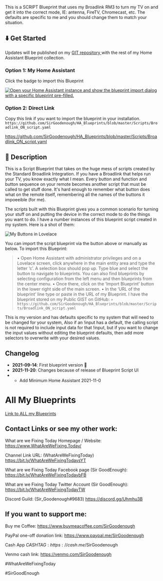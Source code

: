 This is a SCRIPT Blueprint that uses my Broadlink RM3 to turn my TV on and get it into the correct mode, IE: antenna, FireTV, Chromecast, etc.  The defaults are specific to me and you should change them to match your situation. 

## :arrow_down: Get Started

Updates will be published on my [GIT repository ](https://github.com/SirGoodenough/HA_Blueprints) with the rest of my Home Assistant Blueprint collection.

### Option 1: My Home Assistant

Click the badge to import this Blueprint 

[![Open your Home Assistant instance and show the blueprint import dialog with a specific blueprint pre-filled.](https://my.home-assistant.io/badges/blueprint_import.svg)](https://my.home-assistant.io/redirect/blueprint_import/?blueprint_url=https%3A%2F%2Fgithub.com%2FSirGoodenough%2FHA_Blueprints%2Fblob%2Fmaster%2FScripts%2FBroadlink_ON_script.yaml)

### Option 2: Direct Link

Copy this link if you want to import the blueprint in your installation.
```https://github.com/SirGoodenough/HA_Blueprints/blob/master/Scripts/Broadlink_ON_script.yaml```

https://github.com/SirGoodenough/HA_Blueprints/blob/master/Scripts/Broadlink_ON_script.yaml

## :page_facing_up: Description 

This is a Script Blueprint that takes on the huge mess of scripts created by the Standard Broadlink Integration.  If you have a Broadlink that helps run your TV, you know exactly what I mean.  Every button and function and button sequence on your remote becomes another script that must be called to get stuff done.  It's hard enough to remember what button does what on the remote itself, remembering all the names of the buttons it impoeeible (for me).

The scripts built with this Blueprint gives you a common scenario for turning your stuff on and putting the device in the correct mode to do the things you want to do.  I have a number instances of this blueprint script created in my system.  Here is a shot of them:

![My Buttons in Lovelace](https://github.com/SirGoodenough/HA_Blueprints/blob/master/images/Screenshot_2022-01-08_20-11-15.png?raw=true "Examples of this Blueprint in Lovelace")

You can import the script blueprint via the button above or manually as below.
To import this Blueprint: 
> • Open Home Assistant with administrator privileges and on a Lovelace screen, click anywhere in the main entity area and type the letter ‘c’.  A selection box should pop up.  Type blue and select the button to navigate to blueprints.  You can also find blueprints by selecting configuration from the left menu and then blueprints from the center menu.
> • Once there, click on the ‘Import Blueprint’ button in the lower right side of the main screen.
> • In the ‘URL of the blueprint’ line type or paste in the URL of my Blueprint. I have the blueprint stored on my Public GIST on GitHub:
>  ◦   ```https://github.com/SirGoodenough/HA_Blueprints/blob/master/Scripts/Broadlink_ON_script.yaml```

This is my version and has defaults specific to my system that will need to be changed for your system,  Also if an !input has a default, the calling script is not required to include input data for that !input, but if you want to change the input values without editing the blueprint defaults, then add more selectors to overwrite with your desired values.

## Changelog

* **2021-09-14**: First blueprint version :tada:
* **2021-11-20**: Changes because of release of Blueprint Script UI
* * Add Minimum Home Assistant 2021-11-0


# All My Blueprints

[Link to ALL my Blueprints](https://github.com/SirGoodenough/HA_Blueprints/blob/master/README.md)


## Contact Links or see my other work:

What are we Fixing Today Homepage / Website: https://www.WhatAreWeFixing.Today/

Channel Link URL: (WhatAreWeFixingToday) https://bit.ly/WhatAreWeFixingTodaysYT

What are we Fixing Today Facebook page (Sir GoodEnough): https://bit.ly/WhatAreWeFixingTodaybFB

What are we Fixing Today Twitter Account (Sir GoodEnough): https://bit.ly/WhatAreWeFixingTodayTW

Discord Guild: (Sir_Goodenough#9683) https://discord.gg/Uhmhu3B

## If you want to support me:

Buy me Coffee: https://www.buymeacoffee.com/SirGoodenough

PayPal one-off donation link: https://www.paypal.me/SirGoodenough

Cash App $CASHTAG: https://cash.me/$SirGoodenough

Venmo cash link: https://venmo.com/SirGoodenough

#WhatAreWeFixingToday

#SirGoodEnough